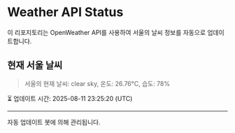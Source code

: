 
# Weather API Status

이 리포지토리는 OpenWeather API를 사용하여 서울의 날씨 정보를 자동으로 업데이트합니다.

## 현재 서울 날씨
> 서울의 현재 날씨: clear sky, 온도: 26.76°C, 습도: 78%

⏳ 업데이트 시간: 2025-08-11 23:25:20 (UTC)

---
자동 업데이트 봇에 의해 관리됩니다.
